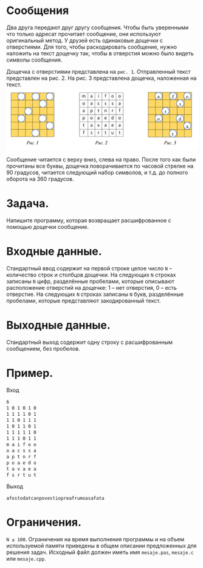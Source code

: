 # Сообщения

Два друга передают друг другу сообщения. Чтобы быть уверенными что только адресат
прочитает сообщение, они используют оригинальный метод. У друзей есть одинаковые
дощечки с отверстиями. Для того, чтобы раскодировать сообщение, нужно наложить на текст
дощечку так, чтобы в отверстия можно было видеть символы сообщения.


Дощечка с отверстиями представлена на `рис. 1`. Отправленный текст представлен на рис.
2. На рис. 3 представлена дощечка, наложенная на текст.
![img1](img1.png)

Сообщение читается с верху вниз, слева на право. После того как были прочитаны все
буквы, дощечка поворачивается по часовой стрелке на 90 градусов, читается следующий
набор символов, и т.д. до полного оборота на 360 градусов.

# Задача. 
Напишите программу, которая возвращает расшифрованное с помощью дощечки сообщение.

# Входные данные. 
Стандартный ввод содержит на первой строке целое число `N` –
количество строк и столбцов дощечки. 
На следующих `N` строках записаны `N` цифр, разделённые пробелами, которые описывают расположение 
отверстий на дощечке: 
1 – нет отверстия, 
0 – есть отверстие. 
На следующих `N` строках записаны `N` букв, разделённые пробелами, которые представляют 
закодированный текст.

# Выходные данные. 
Стандартный выход содержит одну строку с расшифрованным сообщением, без пробелов.

# Пример.
Вход 
```
6
1 0 1 0 1 0
1 1 1 1 0 1
1 1 0 1 1 1
1 0 1 1 0 1
1 1 1 1 1 0
1 1 1 0 1 1
m a i f o o
o a c s s a
a p t n r f
p o a e d o
t a v a e a
f s r t u t
```

Выход
```
afostodatcanpovestiopreafrumoasafata
```

# Ограничения. 
`N ≤ 100`. 
Ограничения на время выполнения программы и на объем используемой памяти приведены в общем описании 
предложенных для решения задач.
Исходный файл должен иметь имя `mesaje.pas`, `mesaje.c` или `mesaje.cpp`.